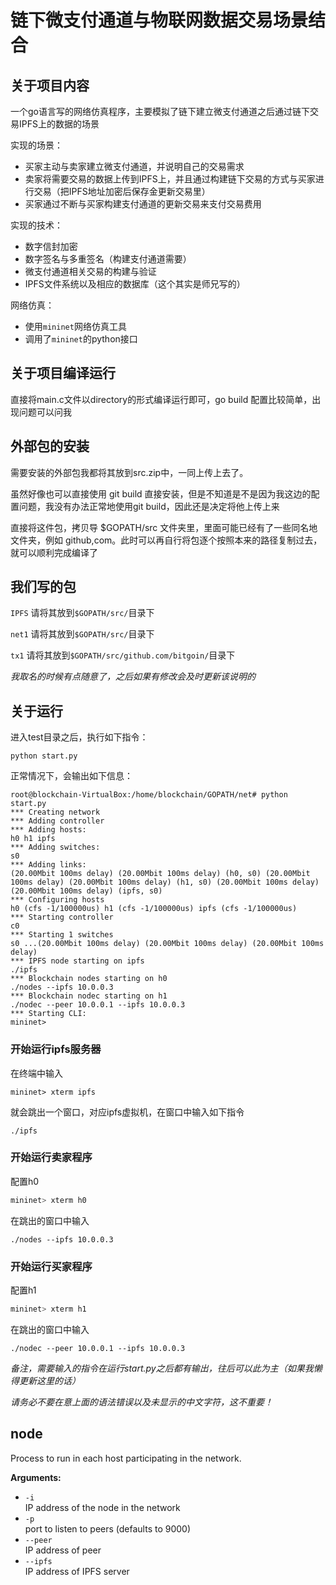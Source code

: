 # 链下微支付通道与物联网数据交易场景结合

## 关于项目内容

一个go语言写的网络仿真程序，主要模拟了链下建立微支付通道之后通过链下交易IPFS上的数据的场景

实现的场景：
* 买家主动与卖家建立微支付通道，并说明自己的交易需求
* 卖家将需要交易的数据上传到IPFS上，并且通过构建链下交易的方式与买家进行交易（把IPFS地址加密后保存金更新交易里）
* 买家通过不断与买家构建支付通道的更新交易来支付交易费用

实现的技术：
* 数字信封加密
* 数字签名与多重签名（构建支付通道需要）
* 微支付通道相关交易的构建与验证
* IPFS文件系统以及相应的数据库（这个其实是师兄写的）

网络仿真：
* 使用`mininet`网络仿真工具
* 调用了`mininet`的python接口

## 关于项目编译运行

直接将main.c文件以directory的形式编译运行即可，go build 配置比较简单，出现问题可以问我

## 外部包的安装

需要安装的外部包我都将其放到src.zip中，一同上传上去了。

虽然好像也可以直接使用 git build 直接安装，但是不知道是不是因为我这边的配置问题，我没有办法正常地使用git build，因此还是决定将他上传上来

直接将这件包，拷贝导 $GOPATH/src 文件夹里，里面可能已经有了一些同名地文件夹，例如 github,com。此时可以再自行将包逐个按照本来的路径复制过去，就可以顺利完成编译了

## 我们写的包

`IPFS` 请将其放到`$GOPATH/src/`目录下

`net1` 请将其放到`$GOPATH/src/`目录下

`tx1` 请将其放到`$GOPATH/src/github.com/bitgoin/`目录下

*我取名的时候有点随意了，之后如果有修改会及时更新该说明的*

## 关于运行

进入test目录之后，执行如下指令：

```shell
python start.py
```

正常情况下，会输出如下信息：

```shell
root@blockchain-VirtualBox:/home/blockchain/GOPATH/net# python start.py 
*** Creating network
*** Adding controller
*** Adding hosts:
h0 h1 ipfs 
*** Adding switches:
s0 
*** Adding links:
(20.00Mbit 100ms delay) (20.00Mbit 100ms delay) (h0, s0) (20.00Mbit 100ms delay) (20.00Mbit 100ms delay) (h1, s0) (20.00Mbit 100ms delay) (20.00Mbit 100ms delay) (ipfs, s0) 
*** Configuring hosts
h0 (cfs -1/100000us) h1 (cfs -1/100000us) ipfs (cfs -1/100000us) 
*** Starting controller
c0 
*** Starting 1 switches
s0 ...(20.00Mbit 100ms delay) (20.00Mbit 100ms delay) (20.00Mbit 100ms delay) 
*** IPFS node starting on ipfs
./ipfs
*** Blockchain nodes starting on h0
./nodes --ipfs 10.0.0.3 
*** Blockchain nodec starting on h1
./nodec --peer 10.0.0.1 --ipfs 10.0.0.3
*** Starting CLI:
mininet> 
```

### 开始运行ipfs服务器

在终端中输入

```shell
mininet> xterm ipfs
```

就会跳出一个窗口，对应ipfs虚拟机，在窗口中输入如下指令

```shell
./ipfs
```

### 开始运行卖家程序

配置h0

```c
mininet> xterm h0
```

在跳出的窗口中输入

```shell
./nodes --ipfs 10.0.0.3 
```

### 开始运行买家程序

配置h1

```c
mininet> xterm h1
```

在跳出的窗口中输入

```shell
./nodec --peer 10.0.0.1 --ipfs 10.0.0.3
```

*备注，需要输入的指令在运行start.py之后都有输出，往后可以此为主（如果我懒得更新这里的话）*

*请务必不要在意上面的语法错误以及未显示的中文字符，这不重要！*

## node

Process to run in each host participating in the network.

**Arguments:**
- `-i`  
IP address of the node in the network
- `-p`  
port to listen to peers (defaults to 9000)
- `--peer`  
IP address of peer
- `--ipfs`  
IP address of IPFS server